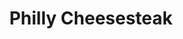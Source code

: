 ---
pid: MP61
title: Philly Cheesesteak
location_transcription: Broad and Oregon
zipcode: '19148'
outside_phl: 
neighborhood: Whitman,Pennsport,South Philadelphia
age: '13'
age_range: 13-19
instagram: 
image_file_name: MP_61.jpg
proposal_transcription: Big Boy Sandwich (for big boys)
topic: Food
topic_summary: '0'
type: 
keywords_other: 
credit: Jason Musial
image_labels: A sandwich
twitter: 
facebook: 
permalink: "/monuments/mp61/"
layout: item-page
---